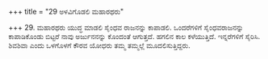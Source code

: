 +++
title = "29 ಅಳವಿಗೊಡಲಿ ಮಹಾರಥರು"

+++
29. ಮಹಾರಥರು ಯುದ್ಧ ಮಾಡಲಿ ಸೈಂಧವ ರಾಜನನ್ನು ಕಾಪಾಡಲಿ. ಒಂದರೆಗಳಿಗೆ ಸೈಂಧವರಾಜನನ್ನು ಕಾಪಾಡಿಕೊಂಡು ಬಿಟ್ಟರೆ ನಾವು ಅರ್ಜುನನನ್ನು ಕೊಂದಂತೆ ಆಗುತ್ತದೆ. ಹಗಲಿನ ಕಾಲ ಕಳೆಯುತ್ತಿದೆ. ಇನ್ನರೆಗಳಿಗೆ ಸೈರಿಸಿ. ಶಿವಶಿವಾ ಎಂದು ಒಳಗೊಳಗೆ ಕೌರವ ಯೋಧರು ತಮ್ಮ ತಮ್ಮಲ್ಲೆ ಮೂದಲಿಸುತ್ತಿದ್ದರು.